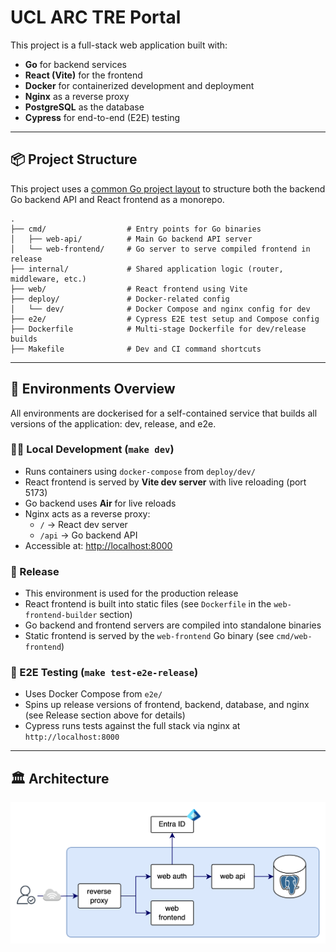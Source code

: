 # UCL ARC TRE Portal

This project is a full-stack web application built with:

- **Go** for backend services
- **React (Vite)** for the frontend
- **Docker** for containerized development and deployment
- **Nginx** as a reverse proxy
- **PostgreSQL** as the database
- **Cypress** for end-to-end (E2E) testing

---

## 📦 Project Structure

This project uses a [common Go project layout](https://github.com/golang-standards/project-layout) to structure both the backend Go backend API and React frontend as a monorepo.

```
.
├── cmd/                  # Entry points for Go binaries
│   ├── web-api/          # Main Go backend API server
│   └── web-frontend/     # Go server to serve compiled frontend in release
├── internal/             # Shared application logic (router, middleware, etc.)
├── web/                  # React frontend using Vite
├── deploy/               # Docker-related config
│   └── dev/              # Docker Compose and nginx config for dev
├── e2e/                  # Cypress E2E test setup and Compose config
├── Dockerfile            # Multi-stage Dockerfile for dev/release builds
├── Makefile              # Dev and CI command shortcuts
```

---

## 🚀 Environments Overview

All environments are dockerised for a self-contained service that builds all versions of the application: dev, release, and e2e.

### 🧑‍💻 Local Development (`make dev`)

- Runs containers using `docker-compose` from `deploy/dev/`
- React frontend is served by **Vite dev server** with live reloading (port 5173)
- Go backend uses **Air** for live reloads
- Nginx acts as a reverse proxy:
  - `/` → React dev server
  - `/api` → Go backend API
- Accessible at: [http://localhost:8000](http://localhost:8000)

### 🔐 Release

- This environment is used for the production release
- React frontend is built into static files (see `Dockerfile` in the `web-frontend-builder` section)
- Go backend and frontend servers are compiled into standalone binaries
- Static frontend is served by the `web-frontend` Go binary (see `cmd/web-frontend`)

### 🧪 E2E Testing (`make test-e2e-release`)

- Uses Docker Compose from `e2e/`
- Spins up release versions of frontend, backend, database, and nginx (see Release section above for details)
- Cypress runs tests against the full stack via nginx at `http://localhost:8000`

---

## 🏛️ Architecture

<p align="center">
  <img src="./media/architecture.png" alt="architecture" width="650">
</p>
